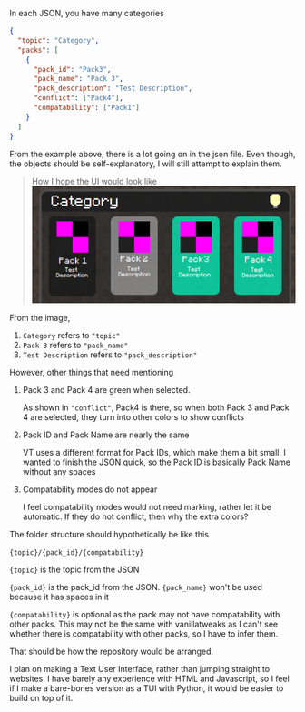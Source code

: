 In each JSON, you have many categories
```json
{
  "topic": "Category",
  "packs": [
    {
      "pack_id": "Pack3",
      "pack_name": "Pack 3",
      "pack_description": "Test Description",
      "conflict": ["Pack4"],
      "compatability": ["Pack1"]
    }
  ]
}
```
From the example above, there is a lot going on in the json file. Even though, the objects should be self-explanatory, I will still attempt to explain them.
> How I hope the UI would look like
![Alt text](image-1.png)

From the image,
1. `Category` refers to `"topic"`
2. `Pack 3` refers to `"pack_name"`
3. `Test Description` refers to `"pack_description"`

However, other things that need mentioning
1. Pack 3 and Pack 4 are green when selected.

    As shown in `"conflict"`, Pack4 is there, so when both Pack 3 and Pack 4 are selected, they turn into other colors to show conflicts
2. Pack ID and Pack Name are nearly the same
    
    VT uses a different format for Pack IDs, which make them a bit small. I wanted to finish the JSON quick, so the Pack ID is basically Pack Name without any spaces
3. Compatability modes do not appear

    I feel compatability modes would not need marking, rather let it be automatic. If they do not conflict, then why the extra colors?

The folder structure should hypothetically be like this

`{topic}/{pack_id}/{compatability}`

`{topic}` is the topic from the JSON

`{pack_id}` is the pack_id from the JSON. `{pack_name}` won't be used because it has spaces in it

`{compatability}` is optional as the pack may not have compatability with other packs. This may not be the same with vanillatweaks as I can't see whether there is compatability with other packs, so I have to infer them.

That should be how the repository would be arranged.

I plan on making a Text User Interface, rather than jumping straight to websites. I have barely any experience with HTML and Javascript, so I feel if I make a bare-bones version as a TUI with Python, it would be easier to build on top of it.